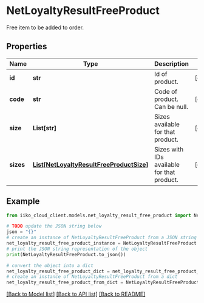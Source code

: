 # NetLoyaltyResultFreeProduct

Free item to be added to order.

## Properties

Name | Type | Description | Notes
------------ | ------------- | ------------- | -------------
**id** | **str** | Id of product. | [optional] 
**code** | **str** | Code of product. Can be null. | [optional] 
**size** | **List[str]** | Sizes available for that product. | [optional] 
**sizes** | [**List[NetLoyaltyResultFreeProductSize]**](NetLoyaltyResultFreeProductSize.md) | Sizes with IDs available for that product. | [optional] 

## Example

```python
from iiko_cloud_client.models.net_loyalty_result_free_product import NetLoyaltyResultFreeProduct

# TODO update the JSON string below
json = "{}"
# create an instance of NetLoyaltyResultFreeProduct from a JSON string
net_loyalty_result_free_product_instance = NetLoyaltyResultFreeProduct.from_json(json)
# print the JSON string representation of the object
print(NetLoyaltyResultFreeProduct.to_json())

# convert the object into a dict
net_loyalty_result_free_product_dict = net_loyalty_result_free_product_instance.to_dict()
# create an instance of NetLoyaltyResultFreeProduct from a dict
net_loyalty_result_free_product_from_dict = NetLoyaltyResultFreeProduct.from_dict(net_loyalty_result_free_product_dict)
```
[[Back to Model list]](../README.md#documentation-for-models) [[Back to API list]](../README.md#documentation-for-api-endpoints) [[Back to README]](../README.md)


